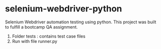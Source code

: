 # selenium-webdriver-python

Selenium Webdriver automation testing using python. This project was built to fulfill a bootcamp QA assignment.

1. Folder tests : contains test case files
2. Run with file runner.py
